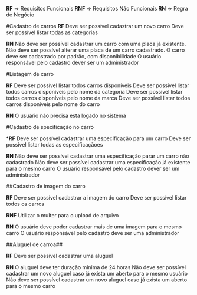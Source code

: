**RF** => Requisitos Funcionais
**RNF** => Requisitos Não Funcionais
**RN** => Regra de Negócio


#Cadastro de carros
  **RF**
    Deve ser possível cadastrar um novo carro
    Deve ser possível listar todas as categorias

  **RN**
    Não deve ser possível cadastrar um carro com uma placa já existente.
    Não deve ser possível alterar uma placa de um carro cadastrado.
    O carro deve ser cadastrado por padrão, com disponibilidade
    O usuário responsável pelo cadastro dever ser um administrador

#Listagem de carro
   
  **RF**
    Deve ser possível listar todos carros disponíveis
    Deve ser possível listar todos carros disponíveis pelo nome da categoria
    Deve ser possível listar todos carros disponíveis pelo nome da marca
    Deve ser possível listar todos carros disponíveis pelo nome do carro

  **RN**
    O usuário não precisa esta logado no sistema

  #Cadastro de specificação no carro

  ***RF**
    Deve ser possível cadastrar uma especificação para um carro
    Deve ser possível listar todas as especificaçãoes
  
  **RN**
    Não deve ser possível cadastrar uma especificação parar um carro não cadastrado
    Não deve ser possível cadastrar uma especificação já existente para o mesmo carro
    O usuário responsável pelo cadastro dever ser um administrador

##Cadastro de imagem do carro

  **RF**
    Deve ser possível cadastrar a imagem do carro
    Deve ser possível listar todos os carros

  **RNF**
    Utilizar o multer para o upload de arquivo

  **RN**
    O usuário deve poder cadastrar mais de uma imagem  para o mesmo carro
    O usuário responsável pelo cadastro deve ser uma administrador


##Aluguel de carroa##

  **RF**
    Deve ser possível cadastrar uma aluguel
  
  **RN**
    O aluguel deve ter duração minima de 24 horas
    Não deve ser possível cadastrar um novo aluguel caso já exista um aberto para o mesmo usuário
    Não deve ser possível cadastrar um novo aluguel caso já exista um aberto para o mesmo carro
